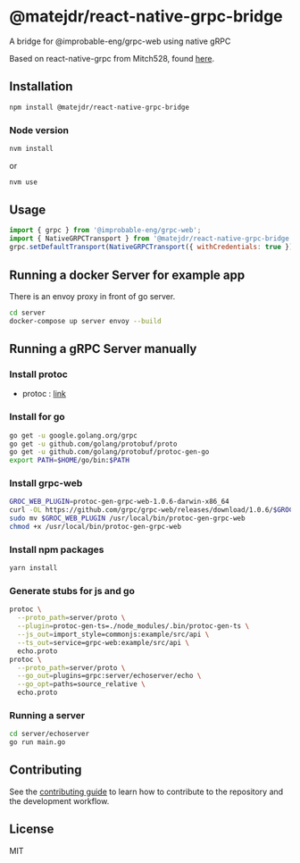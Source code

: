 # @matejdr/react-native-grpc-bridge

A bridge for @improbable-eng/grpc-web using native gRPC

Based on react-native-grpc from Mitch528, found [here](https://github.com/Mitch528/react-native-grpc.git).

## Installation

```sh
npm install @matejdr/react-native-grpc-bridge
```

### Node version

```sh
nvm install
```
or
```sh
nvm use
```

## Usage

```js
import { grpc } from '@improbable-eng/grpc-web';
import { NativeGRPCTransport } from '@matejdr/react-native-grpc-bridge';
grpc.setDefaultTransport(NativeGRPCTransport({ withCredentials: true }));
```

## Running a docker Server for example app

There is an envoy proxy in front of go server.

```sh
cd server
docker-compose up server envoy --build
```

## Running a gRPC Server manually

### Install protoc

* protoc : [link](https://github.com/protocolbuffers/protobuf/releases)

### Install for go

```sh
go get -u google.golang.org/grpc
go get -u github.com/golang/protobuf/proto
go get -u github.com/golang/protobuf/protoc-gen-go
export PATH=$HOME/go/bin:$PATH
````

### Install grpc-web

```sh
GROC_WEB_PLUGIN=protoc-gen-grpc-web-1.0.6-darwin-x86_64
curl -OL https://github.com/grpc/grpc-web/releases/download/1.0.6/$GROC_WEB_PLUGIN
sudo mv $GROC_WEB_PLUGIN /usr/local/bin/protoc-gen-grpc-web
chmod +x /usr/local/bin/protoc-gen-grpc-web
```

### Install npm packages

```sh
yarn install
```

### Generate stubs for js and go

```sh
protoc \
  --proto_path=server/proto \
  --plugin=protoc-gen-ts=./node_modules/.bin/protoc-gen-ts \
  --js_out=import_style=commonjs:example/src/api \
  --ts_out=service=grpc-web:example/src/api \
  echo.proto
protoc \
  --proto_path=server/proto \
  --go_out=plugins=grpc:server/echoserver/echo \
  --go_opt=paths=source_relative \
  echo.proto
```

### Running a server

```sh
cd server/echoserver
go run main.go
```

## Contributing

See the [contributing guide](CONTRIBUTING.md) to learn how to contribute to the repository and the development workflow.

## License

MIT

